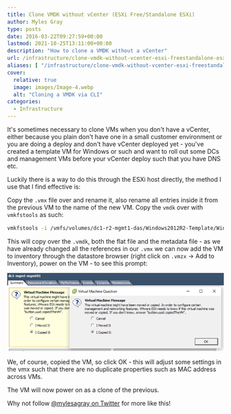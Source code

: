 ```yaml
---
title: Clone VMDK without vCenter (ESXi Free/Standalone ESXi)
author: Myles Gray
type: posts
date: 2016-03-22T09:27:59+00:00
lastmod: 2021-10-25T13:11:00+00:00
description: "How to clone a VMDK without a vCenter"
url: /infrastructure/clone-vmdk-without-vcenter-esxi-freestandalone-esxi
aliases: [ "/infrastructure/clone-vmdk-without-vcenter-esxi-freestandalone-esxi/amp" ]
cover:
  relative: true
  image: images/Image-4.webp
  alt: "Cloning a VMDK via CLI"
categories:
  - Infrastructure
---
```


It's sometimes necessary to clone VMs when you don't have a vCenter, either because you plain don't have one in a small customer environment or you are doing a deploy and don't have vCenter deployed yet - you've created a template VM for Windows or such and want to roll out some DCs and management VMs before your vCenter deploy such that you have DNS etc.

Luckily there is a way to do this through the ESXi host directly, the method I use that I find effective is:

Copy the `.vmx` file over and rename it, also rename all entries inside it from the previous VM to the name of the new VM. Copy the `vmdk` over with `vmkfstools` as such:

```sh
vmkfstools -i /vmfs/volumes/dc1-r2-mgmt1-das/Windows2012R2-Template/Windows2012R2-Template.vmdk /vmfs/volumes/dc1-r2-mgmt1-das/dc1-mgmt-mgmt01/dc1-mgmt-mgmt01.vmdk -d zeroedthick
```

This will copy over the `.vmdk`, both the flat file and the metadata file - as we have already changed all the references in our `.vmx` we can now add the VM to inventory through the datastore browser (right click on `.vmzx` -> Add to Inventory), power on the VM - to see this prompt:

![Moved or Copied VM?][1]

We, of course, copied the VM, so click OK - this will adjust some settings in the vmx such that there are no duplicate properties such as MAC address across VMs.

The VM will now power on as a clone of the previous.

Why not follow [@mylesagray on Twitter][2] for more like this!

 [1]: images/Image-5.png
 [2]: https://twitter.com/mylesagray